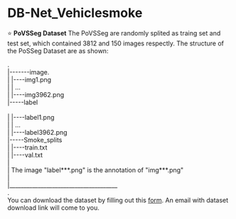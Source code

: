 # DB-Net_Vehiclesmoke

⭐ __PoVSSeg Dataset__ 
The PoVSSeg are randomly splited as traing set and test set, which contained 3812 and 150 images respectly.
The structure of the PoSSeg Dataset are as shown:

.<br>
|-------image. <br>
|       |----img1.png     <br>
|       |    ...          <br>
|       |----img3962.png  <br>
|-----label<br>     
|       |----label1.png   <br>
|       |    ...          <br>
|       |----label3962.png  <br>
|-----Smoke_splits          <br>
|       |----train.txt      <br>
|       |----val.txt        <br>
|    <br>
| The image "label***.png" is the annotation of "img***.png" <br>
|   <br>
|______________________________________<br>
.<br>
You can download the dataset by filling out this [form](https://docs.google.com/forms/d/e/1FAIpQLSfZ6Pw6muzzNTMrCV5uGrYsLxy0l1veolO-oH70uu1cJp-GUg/viewform?usp=sf_link). An email with dataset download link will come to you.

